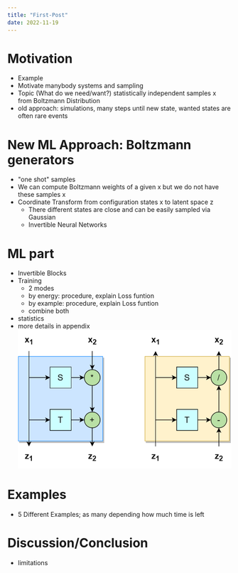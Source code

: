 ```yaml
---
title: "First-Post"
date: 2022-11-19
---
```


# Motivation
  - Example
  - Motivate manybody systems and sampling
  - Topic (What do we need/want?) statistically independent samples x from Boltzmann Distribution
  - old approach: simulations, many steps until new state, wanted states are often rare events

# New ML Approach: Boltzmann generators
  - "one shot" samples
  - We can compute Boltzmann weights of a given x but we do not have these samples x
  - Coordinate Transform from configuration states x to latent space z
    - There different states are close and can be easily sampled via Gaussian
    - Invertible Neural Networks

# ML part
  - Invertible Blocks
  - Training
    - 2 modes
    - by energy: procedure, explain Loss funtion
    - by example: procedure, explain Loss funtion
    - combine both
  - statistics
  - more details in appendix
  ![Alt text](../invertible2.png?raw=true "Block")
 
 # Examples
  - 5 Different Examples; as many depending how much time is left

# Discussion/Conclusion
 - limitations
